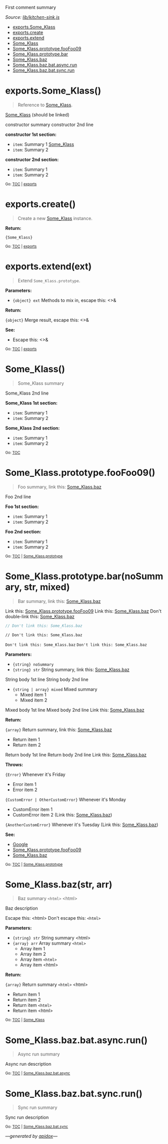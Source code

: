 First comment summary

_Source: [lib/kitchen-sink.js](../lib/kitchen-sink.js)_

<a name="tableofcontents"></a>

- <a name="toc_exportssome_klass"></a><a name="toc_exports"></a>[exports.Some_Klass](#exportssome_klass)
- <a name="toc_exportscreate"></a>[exports.create](#exportscreate)
- <a name="toc_exportsextendext"></a>[exports.extend](#exportsextendext)
- <a name="toc_some_klass"></a>[Some_Klass](#some_klass)
- <a name="toc_some_klassprototypefoofoo09"></a><a name="toc_some_klassprototype"></a>[Some_Klass.prototype.fooFoo09](#some_klassprototypefoofoo09)
- <a name="toc_some_klassprototypebarnosummary-str-mixed"></a>[Some_Klass.prototype.bar](#some_klassprototypebarnosummary-str-mixed)
- <a name="toc_some_klassbazstr-arr"></a>[Some_Klass.baz](#some_klassbazstr-arr)
- <a name="toc_some_klassbazbatasyncrun"></a><a name="toc_some_klassbazbatasync"></a><a name="toc_some_klassbazbat"></a>[Some_Klass.baz.bat.async.run](#some_klassbazbatasyncrun)
- <a name="toc_some_klassbazbatsyncrun"></a><a name="toc_some_klassbazbatsync"></a>[Some_Klass.baz.bat.sync.run](#some_klassbazbatsyncrun)

<a name="exports"></a>

# exports.Some_Klass()

> Reference to [Some_Klass](#some_klass).

[Some_Klass](#some_klass) (should be linked)

constructor summary
constructor 2nd line

**constructor 1st section:**

- `item`: Summary 1 [Some_Klass](#some_klass)
- `item`: Summary 2

**constructor 2nd section:**

- `item`: Summary 1
- `item`: Summary 2

<sub>Go: [TOC](#tableofcontents) | [exports](#toc_exports)</sub>

# exports.create()

> Create a new [Some_Klass](#some_klass) instance.

**Return:**

`{Some_Klass}`

<sub>Go: [TOC](#tableofcontents) | [exports](#toc_exports)</sub>

# exports.extend(ext)

> Extend `Some_Klass.prototype`.

**Parameters:**

- `{object} ext` Methods to mix in, escape this: &lt;&gt;&amp;

**Return:**

`{object}` Merge result, escape this: &lt;&gt;&amp;

**See:**

- Escape this: &lt;&gt;&amp;

<sub>Go: [TOC](#tableofcontents) | [exports](#toc_exports)</sub>

# Some_Klass()

> Some_Klass summary

Some_Klass 2nd line

**Some_Klass 1st section:**

- `item`: Summary 1
- `item`: Summary 2

**Some_Klass 2nd section:**

- `item`: Summary 1
- `item`: Summary 2

<sub>Go: [TOC](#tableofcontents)</sub>

<a name="some_klassprototype"></a>

# Some_Klass.prototype.fooFoo09()

> Foo summary, link this: [Some_Klass.baz](#some_klassbazstr-arr)

Foo 2nd line

**Foo 1st section:**

- `item`: Summary 1
- `item`: Summary 2

**Foo 2nd section:**

- `item`: Summary 1
- `item`: Summary 2

<sub>Go: [TOC](#tableofcontents) | [Some_Klass.prototype](#toc_some_klassprototype)</sub>

# Some_Klass.prototype.bar(noSummary, str, mixed)

> Bar summary, link this: [Some_Klass.baz](#some_klassbazstr-arr)

Link this: [Some_Klass.prototype.fooFoo09](#some_klassprototypefoofoo09)
Link this: [Some_Klass.baz](#some_klassbazstr-arr)
Don't double-link this: [Some_Klass.baz](#some_klassbazstr-arr)

```js
// Don't link this: Some_Klass.baz
```

```
// Don't link this: Some_Klass.baz
```

` Don't link this: Some_Klass.baz `
`Don't link this: Some_Klass.baz`

**Parameters:**

- `{string} noSummary`
- `{string} str` String summary, link this: [Some_Klass.baz](#some_klassbazstr-arr)

String body 1st line
String body 2nd line

- `{string | array} mixed` Mixed summary
  * Mixed item 1
  * Mixed item 2

Mixed body 1st line
Mixed body 2nd line
Link this: [Some_Klass.baz](#some_klassbazstr-arr)

**Return:**

`{array}` Return summary, link this: [Some_Klass.baz](#some_klassbazstr-arr)

* Return item 1
* Return item 2

Return body 1st line
Return body 2nd line
Link this: [Some_Klass.baz](#some_klassbazstr-arr)

**Throws:**

`{Error}` Whenever it's Friday

- Error item 1
- Error item 2

`{CustomError | OtherCustomError}` Whenever it's Monday

- CustomError item 1
- CustomError item 2 (Link this: [Some_Klass.baz](#some_klassbazstr-arr))

`{AnotherCustomError}` Whenever it's Tuesday (Link this: [Some_Klass.baz](#some_klassbazstr-arr))

**See:**

- [Google](http://www.google.com/)
- [Some_Klass.prototype.fooFoo09](#some_klassprototypefoofoo09)
- [Some_Klass.baz](#some_klassbazstr-arr)

<sub>Go: [TOC](#tableofcontents) | [Some_Klass.prototype](#toc_some_klassprototype)</sub>

# Some_Klass.baz(str, arr)

> Baz summary `<html>` &lt;html&gt;

Baz description

Escape this: &lt;html&gt;
Don't escape this: `<html>`

**Parameters:**

- `{string} str` String summary &lt;html&gt;
- `{array} arr` Array summary `<html>`
  - Array item 1
  - Array item 2
  - Array item `<html>`
  - Array item &lt;html&gt;

**Return:**

`{array}` Return summary `<html>` &lt;html&gt;

- Return item 1
- Return item 2
- Return item `<html>`
- Return item &lt;html&gt;

<sub>Go: [TOC](#tableofcontents) | [Some_Klass](#toc_some_klass)</sub>

<a name="some_klassbazbatasync"></a>

<a name="some_klassbazbat"></a>

# Some_Klass.baz.bat.async.run()

> Async run summary

Async run description

<sub>Go: [TOC](#tableofcontents) | [Some_Klass.baz.bat.async](#toc_some_klassbazbatasync)</sub>

<a name="some_klassbazbatsync"></a>

# Some_Klass.baz.bat.sync.run()

> Sync run summary

Sync run description

<sub>Go: [TOC](#tableofcontents) | [Some_Klass.baz.bat.sync](#toc_some_klassbazbatsync)</sub>

_&mdash;generated by [apidox](https://github.com/codeactual/apidox)&mdash;_
